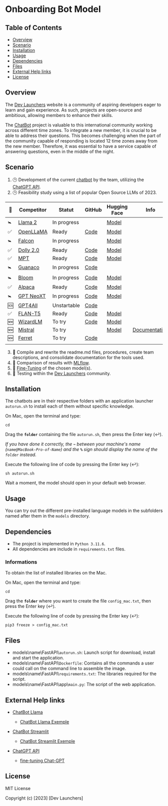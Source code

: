 # Onboarding Bot Model

## Table of Contents

- [Overview](#overview)
- [Scenario](#scenario)
- [Installation](#installation)
- [Usage](#usage)
- [Dependencies](#dependencies)
- [Files](#files)
- [External Help links](#external-help-links)
- [License](#license)

## Overview

The [Dev Launchers](https://devlaunchers.org) website is a community of aspiring developers eager to learn and gain experience. As such, projects are open-source and ambitious, allowing members to enhance their skills.

The [ChatBot](https://en.wikipedia.org/wiki/Chatbot) project is valuable to this international community working across different time zones. To integrate a new member, it is crucial to be able to address their questions. This becomes challenging when the part of the community capable of responding is located 12 time zones away from the new member. Therefore, it was essential to have a service capable of answering questions, even in the middle of the night.

## Scenario

1. 🕒 Development of the current [chatbot](https://github.com/dev-launchers/onboarding-bot) by the team, utilizing the [ChatGPT API](https://platform.openai.com/docs/api-reference).
2. 🕒 Feasibility study using a list of popular Open Source LLMs of 2023.

| 🐳 | Competitor | Statut    | GitHub          | Hugging Face    | Info    |
|----|------------|-----------|-----------------|-----------------|---------|
| 🚼 | [Llama 2](models/Llama_2/)     | In progress |                                                            | [Model](https://huggingface.co/meta-llama/Llama-2-7b) | |
| ✅ | [OpenLLaMA](models/OpenLLaMA/) | Ready       | [Code](https://github.com/openlm-research/open_llama)      | [Model](https://huggingface.co/openlm-research/open_llama_7b) | |
| 🚼 | [Falcon](models/Falcon/)       | In progress |                                                            | [Model](https://huggingface.co/tiiuae/falcon-7b) | |
| ✅ | [Dolly 2.0](models/Dolly_2/)   | Ready       | [Code](https://github.com/databrickslabs/dolly)            | [Model](https://huggingface.co/databricks/dolly-v2-12b) | |
| ✅ | [MPT](models/MPT/)             | Ready       | [Code](https://github.com/mosaicml/llm-foundry/)           | [Model](https://huggingface.co/mosaicml/mpt-30b) | |
| 🚼 | [Guanaco](models/Guanaco/)     | In progress | [Code](https://github.com/artidoro/qlora/)                 | | |
| 🚼 | [Bloom](models/Bloom/)         | In progress | [Code](https://github.com/bigscience-workshop/xmtf#models) | [Model](https://huggingface.co/bigscience/bloom) | |
| ✅ | [Alpaca](models/Alpaca/)       | Ready       | [Code](https://github.com/tatsu-lab/stanford_alpaca)       | [Model](https://huggingface.co/tatsu-lab/alpaca-7b-wdiff) | |
| 🚼 | [GPT NeoXT](models/GPT_NeoXT/) | In progress | [Code](https://github.com/togethercomputer/OpenChatKit/blob/main/docs/GPT-NeoXT-Chat-Base-20B.md) | [Model](https://huggingface.co/togethercomputer/GPT-NeoXT-Chat-Base-20B) |         |
| 🆘 | [GPT4All](models/GPT4All/)     | Unstartable | [Code](https://github.com/nomic-ai/gpt4all)                | | |
| ✅ | [FLAN-T5](models/FLAN_T5/)     | Ready       | [Code](https://github.com/lm-sys/FastChat)                 | [Model](https://huggingface.co/google/flan-t5-base) | |
| 🆕 | [WizardLM](models/WizardLM/)   | To try      | [Code](https://github.com/nlpxucan/WizardLM)               | [Model](https://huggingface.co/WizardLM) | |
| 🆕 | [Mistral](models/Mistral/)     | To try      |                                                            | [Model](https://huggingface.co/mistralai) | [Documentation](https://docs.mistral.ai/quickstart) |
| 🆕 | [Ferret](models/Ferret/)       | To try      | [Code](https://github.com/apple/ml-ferret)                 | | |
|    |                                |             |                                                            | | |

3. 📝 Compile and rewrite the readme.md files, procedures, create team descriptions, and consolidate documentation for the tools used.
4. 📝 Comparison of results with [MLflow](https://mlflow.org).
5. 📝 [Fine-Tuning](https://huggingface.co/docs/transformers/training) of the chosen model(s).
6. 📝 Testing within the [Dev Launchers](https://devlaunchers.org) community.

## Installation

The chatbots are in their respective folders with an application launcher `autorun.sh` to install each of them without specific knowledge.

On Mac, open the terminal and type:
```shell
cd
```
Drag the **`folder`** containing the file `autorun.sh`, then press the Enter key (↩︎).

_If you have done it correctly, the **`~`** between your machine's name (`name@MacBook-Pro-of-Name`) and the **`%`** sign should display the name of the `folder` instead._

Execute the following line of code by pressing the Enter key (↩︎):
```shell
sh autorun.sh
```
Wait a moment, the model should open in your default web browser.

## Usage

You can try out the different pre-installed language models in the subfolders named after them in the `models` directory.

## Dependencies

- The project is implemented in `Python 3.11.6`.
- All dependencies are include in `requirements.txt` files.

### Informations

To obtain the list of installed libraries on the Mac.

On Mac, open the terminal and type:
```shell
cd
```
Drag the **`folder`** where you want to create the file `config_mac.txt`, then press the Enter key (↩︎).

Execute the following line of code by pressing the Enter key (↩︎):

```shell
pip3 freeze > config_mac.txt
```

## Files

- models\name\FastAPI\\`autorun.sh`: Launch script for download, install and start the application.
- models\name\FastAPI\\`Dockerfile`: Contains all the commands a user could call on the command line to assemble the image.
- models\name\FastAPI\\`requirements.txt`: The libraries required for the script.
- models\name\FastAPI\app\\`main.py`: The script of the web application.

## External Help links

* [ChatBot Llama](https://blog.streamlit.io/how-to-build-a-llama-2-chatbot/)
    * [ChatBot Llama Exemple](https://llama2.streamlit.app)

* [ChatBot Streamlit](https://github.com/streamlit/llm-examples/tree/main)
    * [ChatBot Streamlit Exemple](https://llm-examples.streamlit.app)

* [ChatGPT API](https://platform.openai.com/docs/introduction)
    * [fine-tuning Chat-GPT](https://platform.openai.com/docs/guides/fine-tuning)

## License

MIT License

Copyright (c) [2023] [Dev Launchers]